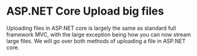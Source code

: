 # ASP.NET Core Upload big files
Uploading files in ASP.NET core is largely the same as standard full framework MVC, with the large exception being how you can now stream large files. We will go over both methods of uploading a file in ASP.NET core.
